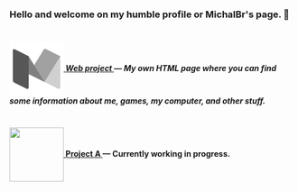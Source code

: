 <h3>Hello and welcome on my humble profile or MichalBr's page. 🦭</h3>

<h1></h1><h5>

[<img src="https://github.com/TheMichalBr/themichalbr/blob/main/icon.png?raw=true" width="96" height="96" align="center">  **Web project** ](https://github.com/TheMichalBr/themichalbr) — My own HTML page where you can find some information about me, games, my computer, and other stuff.  

<h1></h1><h4>

[<img src="" width="96" height="96" align="center">  **Project A** ](https://github.com/TheMichalBr/mprojects/app) — Currently working in progress.  